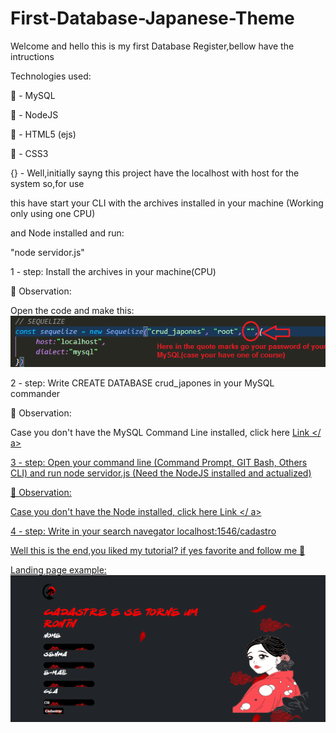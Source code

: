 # First-Database-Japanese-Theme
Welcome and hello this is my first Database Register,bellow have the intructions

Technologies used:

🐬 - MySQL

💚 - NodeJS

🔶 - HTML5 (ejs)

🔷 - CSS3

{} - Well,initially sayng this project have the localhost with host for the system so,for use

this have start your CLI with the archives installed in your machine (Working only using one CPU)

and Node installed and run: 

"node servidor.js"

1 - step: Install the archives in your machine(CPU)

  👀 Observation:
  
  Open the code and make this:
  <img src="https://raw.githubusercontent.com/leanluizz/First-Database-Japanese-Theme/principal/Cadastro/observa%C3%A7%C3%A3o.png" alt="Observation-photo">
  
2 - step: Write CREATE DATABASE crud_japones in your MySQL commander

  👀 Observation:
  
  Case you don't have the MySQL Command Line installed, click here <a href="https://www.google.com/search?q=Como+instalar+o+mysql+comandline&oq=Como+instalar+o+mysql+comandline&aqs=chrome..69i57j33i10i160l2.5359j0j7&sourceid=chrome&ie=UTF-8">Link </ a>

3 - step: Open your command line (Command Prompt, GIT Bash, Others CLI) and run node servidor.js (Need the NodeJS installed and actualized)
  
  👀 Observation:
  
  Case you don't have the Node installed, click here <a href="https://www.google.com/search?q=Como+instalar+o+nodejs&sxsrf=APq-WBtEODqDlE7wH5qXhiEk5G2mGF9QyQ%3A1645538468599&ei=pOwUYu7xI8fN1sQPksuYoAQ&ved=0ahUKEwju04m_vJP2AhXHppUCHZIlBkQQ4dUDCA4&uact=5&oq=Como+instalar+o+nodejs&gs_lcp=Cgdnd3Mtd2l6EAMyBQgAEIAEMgUIABCABDIFCAAQgAQyBQgAEIAEMgUIABCABDIGCAAQFhAeMgYIABAWEB4yCAgAEBYQChAeMgYIABAWEB4yBggAEBYQHjoECAAQR0oECEEYAEoECEYYAFD0E1i8GGDdGWgAcAN4AYABwwGIAZ8GkgEDMC42mAEAoAEByAEIwAEB&sclient=gws-wiz">Link </ a>

4 - step: Write in your search navegator localhost:1546/cadastro
  
  Well this is the end,you liked my tutorial? if yes favorite and follow me 🙂

Landing page example:
  <img src="https://raw.githubusercontent.com/leanluizz/First-Database-Japanese-Theme/principal/Cadastro/example-landing-page.png" alt="landing-page">


